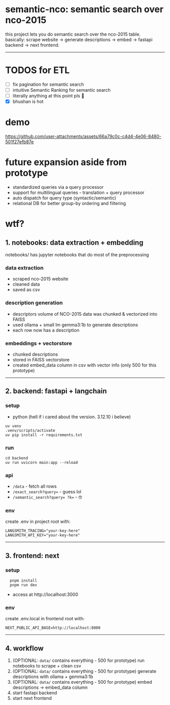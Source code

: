 # semantic-nco: semantic search over nco-2015

this project lets you do semantic search over the nco-2015 table.  
basically: scrape website -> generate descriptions -> embed -> fastapi backend -> next frontend.

---
# TODOS for ETL
- [ ] fix pagination for semantic search 
- [ ] intuitive Semantic Ranking for semantic search
- [ ] literally anything at this point pls 🙏
- [x] bhushan is hot

# demo


https://github.com/user-attachments/assets/66a79c0c-c4d4-4e06-8480-501f27efb87e



# future expansion aside from prototype
- standardized queries via a query processor
- support for multilingual queries - translation + query processor
- auto dispatch for query type (syntactic/semantic)
- relational DB for better group-by ordering and filtering

# wtf?

## 1. notebooks: data extraction + embedding

notebooks/ has jupyter notebooks that do most of the preprocessing

### data extraction
- scraped nco-2015 website
- cleaned data
- saved as csv

### description generation
- descriptors volume of NCO-2015 data was chunked & vectorized into FAISS
- used ollama + small lm gemma3:1b to generate descriptions
- each row now has a description

### embeddings + vectorstore
- chunked descriptions
- stored in FAISS vectorstore
- created embed_data column in csv with vector info (only 500 for this prototype)

---

## 2. backend: fastapi + langchain

### setup
- python (hell if i cared about the version. 3.12.10 i believe)

```
uv venv
.venv/scripts/activate
uv pip install -r requirements.txt
```

### run
```
cd backend
uv run uvicorn main:app --reload
```

### api
- `/data` - fetch all rows
- `/exact_search?query=` - guess lol
- `/semantic_search?query= ?k=` - 🤓

### env
create .env in project root with:
```
LANGSMITH_TRACING="your-key-here"
LANGSMITH_API_KEY="your-key-here"
```
---

## 3. frontend: next

### setup
```
  pnpm install  
  pnpm run dev
```
- access at http://localhost:3000

### env
create .env.local in frontend root with:

```
NEXT_PUBLIC_API_BASE=http://localhost:8000
```
---

## 4. workflow

1. (OPTIONAL: `data/` contains everything - 500 for prototype) run notebooks to scrape + clean csv  
2. (OPTIONAL: `data/` contains everything - 500 for prototype) generate descriptions with ollama + gemma3:1b  
3. (OPTIONAL: `data/` contains everything - 500 for prototype) embed descriptions -> embed_data column  
4. start fastapi backend  
5. start next frontend
